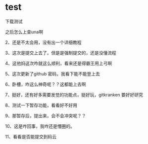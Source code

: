 # test
下载测试

之后怎么上查una啊

2、还是不太会用，没有出一个详细教程

3、这次是提交上去了，但是是强制提交的，还是没懂流程

4、这他妈这次咋就这么顺利，看来还是得霸王用上弓啊

5、这次更新了github 密码，我看下能不能登上去

6、卧槽，咋这么神奇呢？？这都能上去啊

7、挺好，还有好多需要发觉的功能点，挺好玩，gitkranken 要好好研究

8、测试一下暂存功能，看看好不好用

9、那暂存后，提出来，会不会冲突呢？？

10、这是咋回事，我咋还是懵圈的。

11、看看是否能提交到码云